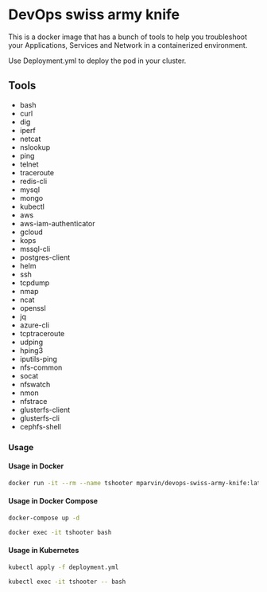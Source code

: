 # DevOps swiss army knife

This is a docker image that has a bunch of tools to help you troubleshoot your Applications, Services and Network in a containerized environment.

Use Deployment.yml to deploy the pod in your cluster.

## Tools

* bash
* curl
* dig
* iperf
* netcat
* nslookup
* ping
* telnet
* traceroute
* redis-cli
* mysql
* mongo
* kubectl
* aws
* aws-iam-authenticator
* gcloud
* kops
* mssql-cli
* postgres-client
* helm
* ssh
* tcpdump
* nmap
* ncat
* openssl
* jq
* azure-cli
* tcptraceroute
* udping
* hping3
* iputils-ping
* nfs-common
* socat
* nfswatch
* nmon
* nfstrace
* glusterfs-client
* glusterfs-cli
* cephfs-shell

### Usage

#### Usage in Docker

```bash
docker run -it --rm --name tshooter mparvin/devops-swiss-army-knife:latest
```

#### Usage in Docker Compose

```bash
docker-compose up -d
```

```bash
docker exec -it tshooter bash
```

#### Usage in Kubernetes

```bash
kubectl apply -f deployment.yml
```

```bash
kubectl exec -it tshooter -- bash
```
